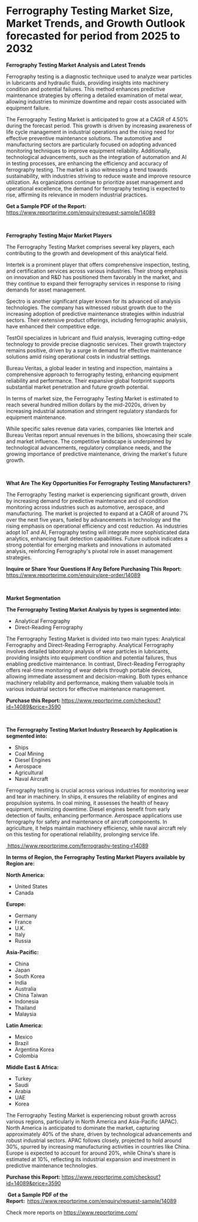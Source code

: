 <p><h1>Ferrography Testing Market Size, Market Trends, and Growth Outlook forecasted for period from 2025 to 2032</h1></p><p><strong>Ferrography Testing Market Analysis and Latest Trends</strong></p>
<p><p>Ferrography testing is a diagnostic technique used to analyze wear particles in lubricants and hydraulic fluids, providing insights into machinery condition and potential failures. This method enhances predictive maintenance strategies by offering a detailed examination of metal wear, allowing industries to minimize downtime and repair costs associated with equipment failure.</p><p>The Ferrography Testing Market is anticipated to grow at a CAGR of 4.50% during the forecast period. This growth is driven by increasing awareness of life cycle management in industrial operations and the rising need for effective preventive maintenance solutions. The automotive and manufacturing sectors are particularly focused on adopting advanced monitoring techniques to improve equipment reliability. Additionally, technological advancements, such as the integration of automation and AI in testing processes, are enhancing the efficiency and accuracy of ferrography testing. The market is also witnessing a trend towards sustainability, with industries striving to reduce waste and improve resource utilization. As organizations continue to prioritize asset management and operational excellence, the demand for ferrography testing is expected to rise, affirming its relevance in modern industrial practices.</p></p>
<p><strong>Get a Sample PDF of the Report:&nbsp;</strong> <a href="https://www.reportprime.com/enquiry/request-sample/14089?utm_campaign=3498&utm_medium=2&utm_source=Github&utm_content=ia&utm_term=20032025&utm_id=ferrography-testing">https://www.reportprime.com/enquiry/request-sample/14089</a></p>
<p>&nbsp;</p>
<p><strong>Ferrography Testing Major Market Players</strong></p>
<p><p>The Ferrography Testing Market comprises several key players, each contributing to the growth and development of this analytical field. </p><p>Intertek is a prominent player that offers comprehensive inspection, testing, and certification services across various industries. Their strong emphasis on innovation and R&D has positioned them favorably in the market, and they continue to expand their ferrography services in response to rising demands for asset management.</p><p>Spectro is another significant player known for its advanced oil analysis technologies. The company has witnessed robust growth due to the increasing adoption of predictive maintenance strategies within industrial sectors. Their extensive product offerings, including ferrographic analysis, have enhanced their competitive edge.</p><p>TestOil specializes in lubricant and fluid analysis, leveraging cutting-edge technology to provide precise diagnostic services. Their growth trajectory remains positive, driven by a surge in demand for effective maintenance solutions amid rising operational costs in industrial settings.</p><p>Bureau Veritas, a global leader in testing and inspection, maintains a comprehensive approach to ferrography testing, enhancing equipment reliability and performance. Their expansive global footprint supports substantial market penetration and future growth potential.</p><p>In terms of market size, the Ferrography Testing Market is estimated to reach several hundred million dollars by the mid-2020s, driven by increasing industrial automation and stringent regulatory standards for equipment maintenance.</p><p>While specific sales revenue data varies, companies like Intertek and Bureau Veritas report annual revenues in the billions, showcasing their scale and market influence. The competitive landscape is underpinned by technological advancements, regulatory compliance needs, and the growing importance of predictive maintenance, driving the market's future growth.</p></p>
<p>&nbsp;</p>
<p><strong>What Are The Key Opportunities For Ferrography Testing Manufacturers?</strong></p>
<p><p>The Ferrography Testing market is experiencing significant growth, driven by increasing demand for predictive maintenance and oil condition monitoring across industries such as automotive, aerospace, and manufacturing. The market is projected to expand at a CAGR of around 7% over the next five years, fueled by advancements in technology and the rising emphasis on operational efficiency and cost reduction. As industries adopt IoT and AI, Ferrography testing will integrate more sophisticated data analytics, enhancing fault detection capabilities. Future outlook indicates a strong potential for emerging markets and innovations in automated analysis, reinforcing Ferrography's pivotal role in asset management strategies.</p></p>
<p><strong>Inquire or Share Your Questions If Any Before Purchasing This Report:</strong> <a href="https://www.reportprime.com/enquiry/pre-order/14089?utm_campaign=3498&utm_medium=2&utm_source=Github&utm_content=ia&utm_term=20032025&utm_id=ferrography-testing">https://www.reportprime.com/enquiry/pre-order/14089</a></p>
<p>&nbsp;</p>
<p><strong>Market Segmentation</strong></p>
<p><strong>The Ferrography Testing Market Analysis by types is segmented into:</strong></p>
<p><ul><li>Analytical Ferrography</li><li>Direct-Reading Ferrography</li></ul></p>
<p><p>The Ferrography Testing Market is divided into two main types: Analytical Ferrography and Direct-Reading Ferrography. Analytical Ferrography involves detailed laboratory analysis of wear particles in lubricants, providing insights into equipment condition and potential failures, thus enabling predictive maintenance. In contrast, Direct-Reading Ferrography offers real-time monitoring of wear debris through portable devices, allowing immediate assessment and decision-making. Both types enhance machinery reliability and performance, making them valuable tools in various industrial sectors for effective maintenance management.</p></p>
<p><strong>Purchase this Report:&nbsp;</strong><a href="https://www.reportprime.com/checkout?id=14089&price=3590&utm_campaign=3498&utm_medium=2&utm_source=Github&utm_content=ia&utm_term=20032025&utm_id=ferrography-testing">https://www.reportprime.com/checkout?id=14089&price=3590</a></p>
<p>&nbsp;</p>
<p><strong>The Ferrography Testing Market Industry Research by Application is segmented into:</strong></p>
<p><ul><li>Ships</li><li>Coal Mining</li><li>Diesel Engines</li><li>Aerospace</li><li>Agricultural</li><li>Naval Aircraft</li></ul></p>
<p><p>Ferrography testing is crucial across various industries for monitoring wear and tear in machinery. In ships, it ensures the reliability of engines and propulsion systems. In coal mining, it assesses the health of heavy equipment, minimizing downtime. Diesel engines benefit from early detection of faults, enhancing performance. Aerospace applications use ferrography for safety and maintenance of aircraft components. In agriculture, it helps maintain machinery efficiency, while naval aircraft rely on this testing for operational reliability, prolonging service life.</p></p>
<p><a href="https://www.reportprime.com/ferrography-testing-r14089?utm_campaign=3498&utm_medium=2&utm_source=Github&utm_content=ia&utm_term=20032025&utm_id=ferrography-testing">&nbsp;https://www.reportprime.com/ferrography-testing-r14089</a></p>
<p><strong>In terms of Region, the Ferrography Testing Market Players available by Region are:</strong></p>
<p>
    <p> <strong> North America: </strong>
        <ul>
            <li>United States</li>
            <li>Canada</li>
        </ul>
        </p> 
    <p> <strong> Europe: </strong>
        <ul>
            <li>Germany</li>
            <li>France</li>
            <li>U.K.</li>
            <li>Italy</li>
            <li>Russia</li>
        </ul>
        </p> 
    <p> <strong> Asia-Pacific: </strong>
        <ul>
            <li>China</li>
            <li>Japan</li>
            <li>South Korea</li>
            <li>India</li>
            <li>Australia</li>
            <li>China Taiwan</li>
            <li>Indonesia</li>
            <li>Thailand</li>
            <li>Malaysia</li>
        </ul>
        </p> 
    <p> <strong> Latin America: </strong>
        <ul>
            <li>Mexico</li>
            <li>Brazil</li>
            <li>Argentina Korea</li>
            <li>Colombia</li>
        </ul>
        </p> 
    <p> <strong> Middle East & Africa: </strong>
        <ul>
            <li>Turkey</li>
            <li>Saudi</li>
            <li>Arabia</li>
            <li>UAE</li>
            <li>Korea</li>
        </ul>
    </p>
    </p>
<p><p>The Ferrography Testing Market is experiencing robust growth across various regions, particularly in North America and Asia-Pacific (APAC). North America is anticipated to dominate the market, capturing approximately 40% of the share, driven by technological advancements and robust industrial sectors. APAC follows closely, projected to hold around 30%, spurred by increasing manufacturing activities in countries like China. Europe is expected to account for around 20%, while China's share is estimated at 10%, reflecting its industrial expansion and investment in predictive maintenance technologies.</p></p>
<p><strong>Purchase this Report: </strong><a href="https://www.reportprime.com/checkout?id=14089&price=3590&utm_campaign=3498&utm_medium=2&utm_source=Github&utm_content=ia&utm_term=20032025&utm_id=ferrography-testing">https://www.reportprime.com/checkout?id=14089&price=3590</a></p>
<p>&nbsp;<strong>Get a Sample PDF of the Report:&nbsp;&nbsp;</strong><a href="https://www.reportprime.com/enquiry/request-sample/14089?utm_campaign=3498&utm_medium=2&utm_source=Github&utm_content=ia&utm_term=20032025&utm_id=ferrography-testing">https://www.reportprime.com/enquiry/request-sample/14089</a></p>
<p><strong></strong></p>
<p>Check more reports on <a href="https://www.reportprime.com/?utm_campaign=3498&utm_medium=2&utm_source=Github&utm_content=ia&utm_term=20032025&utm_id=ferrography-testing">https://www.reportprime.com/</a></p>